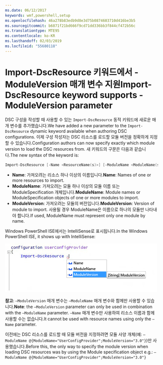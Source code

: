 ```yaml
---
ms.date: 06/12/2017
keywords: wmf,powershell,setup
ms.openlocfilehash: 46a278b83edb9d8e3d75b0874603710d416be3b5
ms.sourcegitcommit: b6871f21bd666f9cd71dd336bb3f844cf472b56c
ms.translationtype: MTE95
ms.contentlocale: ko-KR
ms.lasthandoff: 02/03/2019
ms.locfileid: "55680118"
---
```

# <a name="import-dscresource-keyword-supports--moduleversion-parameter"></a><span data-ttu-id="7e6b4-102">Import-DscResource 키워드에서 -ModuleVersion 매개 변수 지원</span><span class="sxs-lookup"><span data-stu-id="7e6b4-102">Import-DscResource keyword supports -ModuleVersion parameter</span></span>

<span data-ttu-id="7e6b4-103">DSC 구성을 작성할 때 사용할 수 있는 `Import-DscResource` 동적 키워드에 새로운 매개 변수를 추가했습니다.</span><span class="sxs-lookup"><span data-stu-id="7e6b4-103">We have added a new parameter to the `Import-DscResource` dynamic keyword available when authoring DSC configurations.</span></span> <span data-ttu-id="7e6b4-104">이제 구성 작성자는 DSC 리소스를 로드할 모듈 버전을 정확하게 지정할 수 있습니다.</span><span class="sxs-lookup"><span data-stu-id="7e6b4-104">Configuration authors can now specify exactly which module version to load the DSC resources from.</span></span> <span data-ttu-id="7e6b4-105">새 키워드의 구문은 다음과 같습니다.</span><span class="sxs-lookup"><span data-stu-id="7e6b4-105">The new syntax of the keyword is:</span></span>

```powershell
Import-DscResource [-Name <ResourceName(s)>] [-ModuleName <ModuleName(s)>] [-ModuleVersion <ModuleVersion>]
```

* <span data-ttu-id="7e6b4-106">**Name**: 가져오려는 리소스 하나 이상의 이름입니다.</span><span class="sxs-lookup"><span data-stu-id="7e6b4-106">**Name**: Names of one or more resources to import.</span></span>
* <span data-ttu-id="7e6b4-107">**ModuleName**: 가져오려는 모듈 하나 이상의 모듈 이름 또는 ModuleSpecification 개체입니다.</span><span class="sxs-lookup"><span data-stu-id="7e6b4-107">**ModuleName**: Module names or ModuleSpecification objects of one or more modules to import.</span></span>
* <span data-ttu-id="7e6b4-108">**ModuleVersion**: 가져오려는 모듈의 버전입니다.</span><span class="sxs-lookup"><span data-stu-id="7e6b4-108">**ModuleVersion**: Version of module to import.</span></span> <span data-ttu-id="7e6b4-109">사용될 경우 ModuleName은 이름으로 하나의 모듈만 나타내야 합니다.</span><span class="sxs-lookup"><span data-stu-id="7e6b4-109">If used, ModuleName must represent only one module by name.</span></span>

<span data-ttu-id="7e6b4-110">Windows PowerShell ISE에서는 IntelliSense로 표시됩니다.</span><span class="sxs-lookup"><span data-stu-id="7e6b4-110">In the Windows PowerShell ISE, it shows up with IntelliSense:</span></span>

![](../images/Import-DscResource-Modversion.jpg)

<span data-ttu-id="7e6b4-111">**참고**: `–ModuleVersion` 매개 변수는 `–ModuleName` 매개 변수와 함께만 사용할 수 있습니다.</span><span class="sxs-lookup"><span data-stu-id="7e6b4-111">**Note**: the `–ModuleVersion` parameter can only be used in combination with the `–ModuleName` parameter.</span></span> <span data-ttu-id="7e6b4-112">`–Name` 매개 변수만 사용하여 리소스 이름과 함께 사용할 수는 없습니다.</span><span class="sxs-lookup"><span data-stu-id="7e6b4-112">It cannot be used with resource names using only the `–Name` parameter.</span></span>

<span data-ttu-id="7e6b4-113">이전에는 DSC 리소스를 로드할 때 모듈 버전을 지정하려면 모듈 사양 개체(예: `–ModuleName @{ModuleName="UserConfigProvider";ModuleVersion="3.0"}`)만 사용했습니다.</span><span class="sxs-lookup"><span data-stu-id="7e6b4-113">Before this, the only way to specify the module version when loading DSC resources was by using the Module specification object e.g.: `–ModuleName @{ModuleName="UserConfigProvider";ModuleVersion="3.0"}`</span></span>
